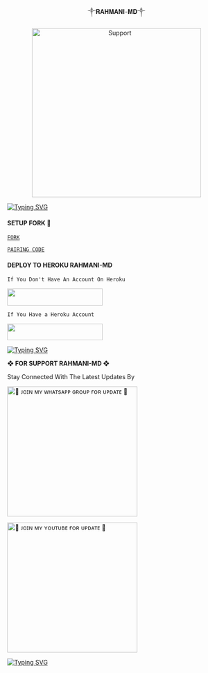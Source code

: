 
<p align="center">                                                 ༒𝐑𝐀𝐇𝐌𝐀𝐍𝐈-𝐌𝐃༒
  

</p>
<p align="center"> 
  <a href="https://whatsapp.com/channel/0029VajweHxKQuJP6qnjLM31">
    <img alt=Support height="390" src="https://files.catbox.moe/aktbgo.jpg"> 
    </p>
 
 
 


<a href="https://git.io/typing-svg"><img src="https://readme-typing-svg.demolab.com?font=Fira+Code&pause=1000&random=false&width=435&lines=𝐓𝐇𝐈𝐒+𝐈𝐒+𝐑𝐀𝐇𝐌𝐀𝐍𝐈+𝐌𝐃+𝐌𝐀𝐈𝐃𝐄+𝐈𝐍+𝐓𝐀𝐍𝐙𝐀𝐍𝐈𝐀" alt="Typing SVG" /></a>

#### SETUP  FORK 🌟


[`FORK`](https://github.com/Qartde/Rahmani_Md/fork)


 


[`PAIRING CODE`](https://rahmani-md-7xqe.onrender.com/)
 

#### DEPLOY TO HEROKU RAHMANI-MD
`If You Don't Have An Account On Heroku`

<a align="center"><a href="https://signup.heroku.com">
 <img src="https://img.shields.io/badge/Create%20Account%20Now-blue?style=for-the-badge&logo=heroku" width="220" height="38.45"/></a></p>

`If You Have a Heroku Account`

<a align="center"><a href="https://dashboard.heroku.com/new?template=https://github.com/Qartde/Rahmani_Md/tree/main"> <img src="https://img.shields.io/badge/DEPLOY%20NOW-blue?style=for-the-badge&logo=heroku" width="220" height="38.45"/></a></p>



<a href="https://git.io/typing-svg"><img src="https://readme-typing-svg.demolab.com?font=Fira+Code&pause=1000&random=false&width=435&lines=𝐓𝐇𝐈𝐒+𝐈𝐒+𝐑𝐀𝐇𝐌𝐀𝐍𝐈+𝐌𝐃+𝐌𝐀𝐈𝐃𝐄+𝐈𝐍+𝐓𝐀𝐍𝐙𝐀𝐍𝐈𝐀" alt="Typing SVG" /></a>



**❖ FOR SUPPORT RAHMANI-MD ❖**
 
Stay Connected With The Latest Updates By
   <br>
  
<a href="https://whatsapp.com/channel/0029VajweHxKQuJP6qnjLM31"><img src="https://img.shields.io/badge/%F0%9F%8E%89%20ᴊᴏɪɴ%20ᴏᴜʀ%20ᴡʜᴀᴛsᴀᴘᴘ%20ᴄʜᴀɴɴᴇʟ-red" alt="🔰 ᴊᴏɪɴ ᴍʏ ᴡʜᴀᴛsᴀᴘᴘ ɢʀᴏᴜᴘ ғᴏʀ ᴜᴘᴅᴀᴛᴇ 🔰" width="300"></a>


<a href="https://youtube.com/@timnasa-tmd?si=pnitcokiKJdhzhMA"><img src="https://img.shields.io/badge/%F0%9F%8E%89%20ᴊᴏɪɴ%20ᴏᴜʀ%20ʏᴏᴜᴛᴜʙᴇ%20ᴄʜᴀɴɴᴇʟ-blue" alt="🔰 ᴊᴏɪɴ ᴍʏ ʏᴏᴜᴛᴜʙᴇ ғᴏʀ ᴜᴘᴅᴀᴛᴇ 🔰" width="300"></a>



<a href="https://git.io/typing-svg"><img src="https://readme-typing-svg.demolab.com?font=Fira+Code&pause=1000&random=false&width=435&lines=𝗔𝗟𝗪𝗔𝗬𝗦+𝗤𝗔𝗥𝗧" alt="Typing SVG" /></a>

